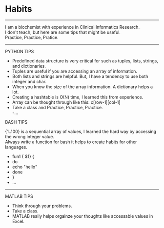 # Habits 

<div>
    <div></div>
    <hr class="styled-hr" />
    <div></div>
 </div>
I am a biochemist with experience in Clinical Informatics Research.  <br>
I don't teach, but here are some tips that might be useful. <br>
Practice, Practice, Pratice. <br>
<div>
    <div></div>
    <hr class="styled-hr" />
    <div></div>
 </div>
 
PYTHON TIPS <br>

  - Predefined data structure is very critical for such as tuples, lists, strings, and dictionaries. <br>
  - Tuples are useful if you are accessing an array of information. <br>
  - Both lists and strings are helpful. But, I have a tendency to use both integer and char. <br>
  - When you know the size of the array information. A dictionary helps a lot. <br>
  - Creating a hashtable is O(N) time, I learned this from experience. <br>
  - Array can be thought through like this: c[row-1][col-1] <br>
  - Take a class and Practice, Practice, Practice. <br>
  -... <br>

BASH TIPS <br>

  {1..100} is a sequential array of values, I learned the hard way by accessing the wrong integer value. <br>
  Always write a function for bash it helps to create habits for other languages. <br>
  - fun1 { $1} { <br>
  - do  <br>
  - echo "hello" <br>
  - done <br>
  - } <br>
  - ... <br>
  
  <div>
    <div></div>
    <hr class="styled-hr" />
    <div></div>
 </div>
 
MATLAB TIPS <br>

  - Think through your problems. <br>
  - Take a class. <br>
  - MATLAB really helps orgainze your thoughts like accessable values in Excel. <br>

